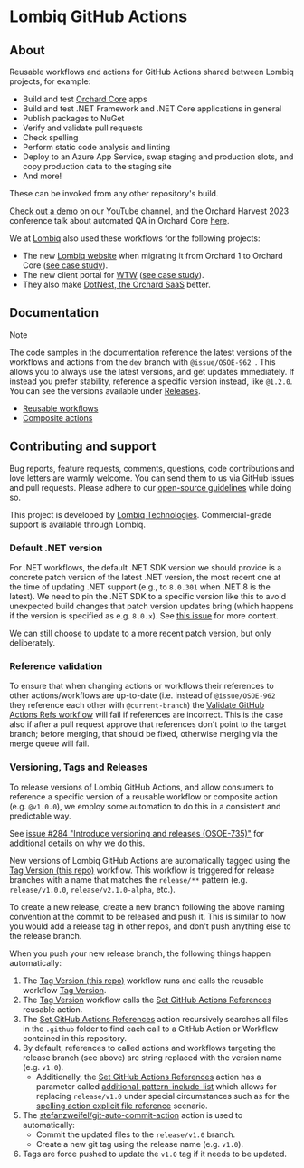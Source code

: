 # Lombiq GitHub Actions

## About

Reusable workflows and actions for GitHub Actions shared between Lombiq projects, for example:

- Build and test [Orchard Core](https://www.orchardcore.net/) apps
- Build and test .NET Framework and .NET Core applications in general
- Publish packages to NuGet
- Verify and validate pull requests
- Check spelling
- Perform static code analysis and linting
- Deploy to an Azure App Service, swap staging and production slots, and copy production data to the staging site
- And more!

These can be invoked from any other repository's build.

[Check out a demo](https://www.youtube.com/watch?v=bhMnX0TsybM) on our YouTube channel, and the Orchard Harvest 2023 conference talk about automated QA in Orchard Core [here](https://youtu.be/CHdhwD2NHBU).

We at [Lombiq](https://lombiq.com/) also used these workflows for the following projects:

- The new [Lombiq website](https://lombiq.com/) when migrating it from Orchard 1 to Orchard Core ([see case study](https://lombiq.com/blog/how-we-renewed-and-migrated-lombiq-com-from-orchard-1-to-orchard-core)).
- The new client portal for [WTW](https://www.wtwco.com/) ([see case study](https://lombiq.com/blog/lombiq-s-journey-with-wtw-s-client-portal)).<!-- #spell-check-ignore-line -->
- They also make [DotNest, the Orchard SaaS](https://dotnest.com/) better.

## Documentation

<!-- textlint-disable doubled-spaces -->

> [!NOTE]
> The code samples in the documentation reference the latest versions of the workflows and actions from the `dev` branch with `@issue/OSOE-962
`. This allows you to always use the latest versions, and get updates immediately. If instead you prefer stability, reference a specific version instead, like `@1.2.0`. You can see the versions available under [Releases](https://github.com/Lombiq/GitHub-Actions/releases).

<!-- textlint-enable doubled-spaces -->

- [Reusable workflows](Docs/Workflows.md)
- [Composite actions](Docs/Actions.md)

## Contributing and support

Bug reports, feature requests, comments, questions, code contributions and love letters are warmly welcome. You can send them to us via GitHub issues and pull requests. Please adhere to our [open-source guidelines](https://lombiq.com/open-source-guidelines) while doing so.

This project is developed by [Lombiq Technologies](https://lombiq.com/). Commercial-grade support is available through Lombiq.

### Default .NET version

For .NET workflows, the default .NET SDK version we should provide is a concrete patch version of the latest .NET version, the most recent one at the time of updating .NET support (e.g., to `8.0.301` when .NET 8 is the latest). We need to pin the .NET SDK to a specific version like this to avoid unexpected build changes that patch version updates bring (which happens if the version is specified as e.g. `8.0.x`). See [this issue](https://github.com/dotnet/roslyn/issues/73639) for more context.

We can still choose to update to a more recent patch version, but only deliberately.

### Reference validation

To ensure that when changing actions or workflows their references to other actions/workflows are up-to-date (i.e. instead of `@issue/OSOE-962
` they reference each other with `@current-branch`) the [Validate GitHub Actions Refs workflow](https://github.com/Lombiq/GitHub-Actions/blob/dev/.github/workflows/validate-this-gha-refs.yml) will fail if references are incorrect. This is the case also if after a pull request approve that references don't point to the target branch; before merging, that should be fixed, otherwise merging via the merge queue will fail.

### Versioning, Tags and Releases

To release versions of Lombiq GitHub Actions, and allow consumers to reference a specific version of a reusable workflow or composite action (e.g. `@v1.0.0`), we employ some automation to do this in a consistent and predictable way.

See [issue #284 "Introduce versioning and releases (OSOE-735)"](https://github.com/Lombiq/GitHub-Actions/issues/284) for additional details on why we do this. <!-- #spell-check-ignore-line -->

New versions of Lombiq GitHub Actions are automatically tagged using the [Tag Version (this repo)](https://github.com/Lombiq/GitHub-Actions/blob/dev/.github/workflows/tag-version-this-repo.yml) workflow. This workflow is triggered for release branches with a name that matches the `release/**` pattern (e.g. `release/v1.0.0`, `release/v2.1.0-alpha`, etc.).

To create a new release, create a new branch following the above naming convention at the commit to be released and push it. This is similar to how you would add a release tag in other repos, and don't push anything else to the release branch.

When you push your new release branch, the following things happen automatically:

1. The [Tag Version (this repo)](https://github.com/Lombiq/GitHub-Actions/blob/dev/.github/workflows/tag-version-this-repo.yml) workflow runs and calls the reusable workflow [Tag Version](https://github.com/Lombiq/GitHub-Actions/blob/dev/.github/workflows/tag-version.yml).
2. The [Tag Version](https://github.com/Lombiq/GitHub-Actions/blob/dev/.github/workflows/tag-version.yml) workflow calls the [Set GitHub Actions References](https://github.com/Lombiq/GitHub-Actions/blob/dev/.github/actions/set-gha-refs/action.yml) reusable action.
3. The [Set GitHub Actions References](https://github.com/Lombiq/GitHub-Actions/blob/dev/.github/actions/set-gha-refs/action.yml) action recursively searches all files in the `.github` folder to find each call to a GitHub Action or Workflow contained in this repository.
4. By default, references to called actions and workflows targeting the release branch (see above) are string replaced with the version name (e.g. `v1.0`).
   - Additionally, the [Set GitHub Actions References](https://github.com/Lombiq/GitHub-Actions/blob/dev/.github/actions/set-gha-refs/action.yml) action has a parameter called [additional-pattern-include-list](https://github.com/Lombiq/GitHub-Actions/blob/dev/.github/actions/set-gha-refs/action.yml#L24) which allows for replacing `release/v1.0` under special circumstances such as for the [spelling action explicit file reference](https://github.com/Lombiq/GitHub-Actions/blob/dev/.github/actions/spelling/action.yml#L133) scenario.
5. The [stefanzweifel/git-auto-commit-action](https://github.com/stefanzweifel/git-auto-commit-action) action is used to automatically: <!-- #spell-check-ignore-line -->
   - Commit the updated files to the `release/v1.0` branch.
   - Create a new git tag using the release name (e.g. `v1.0`).
6. Tags are force pushed to update the `v1.0` tag if it needs to be updated.
